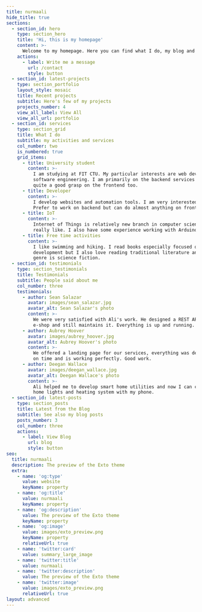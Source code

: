 ```yaml
---
title: nurmaali
hide_title: true
sections:
  - section_id: hero
    type: section_hero
    title: 'Hi, this is my homepage'
    content: >-
      Welcome to my homepage. Here you can find what I do, my blog and how to contact me.
    actions:
      - label: Write me a message
        url: /contact
        style: button
  - section_id: latest-projects
    type: section_portfolio
    layout_style: mosaic
    title: Recent projects
    subtitle: Here's few of my projects
    projects_number: 4
    view_all_label: View All
    view_all_url: portfolio
  - section_id: services
    type: section_grid
    title: What I do
    subtitle: my activities and services
    col_number: two
    is_numbered: true
    grid_items:
      - title: University student
        content: >-
          I am studying at FIT CTU. My particular interests are web development and
          software engineering. I am primarily on the backend services but have
          quite a good grasp on the frontend too.
      - title: Developer
        content: >-
          I develop websites and automation tools. I am very interested in IoT (Internet of things).
          Prefer to work on backend but can do almost anything on frontend as well.
      - title: IoT
        content: >-
          Internet of Things is relatively new branch in computer science which I
          really like. I also have some experience working with Arduino.
      - title: Free time activities
        content: >-
          I like swimming and hiking. I read books especially focused on software
          development but I also love reading traditional literature and my favorite
          genre is science fiction.
  - section_id: testimonials
    type: section_testimonials
    title: Testimonials
    subtitle: People said about me
    col_number: three
    testimonials:
      - author: Sean Salazar
        avatar: images/sean_salazar.jpg
        avatar_alt: Sean Salazar's photo
        content: >-
          We were very satisfied with Ali's work. He designed a REST API for our
          e-shop and still maintains it. Everything is up and running.
      - author: Aubrey Hoover
        avatar: images/aubrey_hoover.jpg
        avatar_alt: Aubrey Hoover's photo
        content: >-
          We offered a landing page for our services, everything was delivered
          on time and is working perfectly. Good work.
      - author: Deegan Wallace
        avatar: images/deegan_wallace.jpg
        avatar_alt: Deegan Wallace's photo
        content: >-
          Ali helped me to develop smart home utilities and now I can control my
          home lights and heating system with my phone.
  - section_id: latest-posts
    type: section_posts
    title: Latest from the Blog
    subtitle: See also my blog posts
    posts_number: 3
    col_number: three
    actions:
      - label: View Blog
        url: blog
        style: button
seo:
  title: nurmaali
  description: The preview of the Exto theme
  extra:
    - name: 'og:type'
      value: website
      keyName: property
    - name: 'og:title'
      value: nurmaali
      keyName: property
    - name: 'og:description'
      value: The preview of the Exto theme
      keyName: property
    - name: 'og:image'
      value: images/exto_preview.png
      keyName: property
      relativeUrl: true
    - name: 'twitter:card'
      value: summary_large_image
    - name: 'twitter:title'
      value: nurmaali
    - name: 'twitter:description'
      value: The preview of the Exto theme
    - name: 'twitter:image'
      value: images/exto_preview.png
      relativeUrl: true
layout: advanced
---
```

